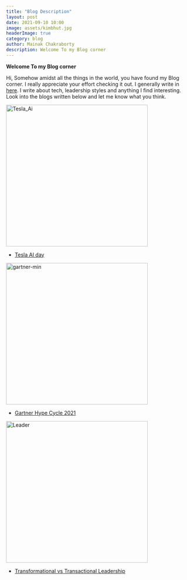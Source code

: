 ```yaml
---
title: "Blog Description"
layout: post
date: 2021-09-10 10:00
image: assets/kimbhut.jpg
headerImage: true
category: blog
author: Mainak Chakraborty
description: Welcome To my Blog corner
---
```






**Welcome To my Blog corner**


Hi, Somehow amidst all the things in the world, you have found my Blog corner. I really appreciate your effort checking it out. I generally write in [here](https://mainak1996.medium.com/). I write about tech, leadership styles and anything I find interesting. Look into the blogs written below and let me know what you think.


<img width="386" alt="Tesla_Ai" src="https://user-images.githubusercontent.com/76518189/136648472-3279458b-b89e-46e0-86a5-a92b9d5ce849.PNG">

- [Tesla AI day](https://mainak1996.medium.com/what-i-learned-from-tesla-ai-day-19c5e32c825a)


<img width="386" alt="gartner-min" src="https://user-images.githubusercontent.com/76518189/136649194-f52c909b-2b90-4d27-8b9e-8fca9ea97a0e.PNG">

- [Gartner Hype Cycle 2021](https://mainak1996.medium.com/the-gartner-hype-cycle-for-emerging-technology-2021-and-what-it-means-for-us-e4a4455dab07)

<img width="386" alt="Leader" src="https://user-images.githubusercontent.com/76518189/136648559-9dc1cef2-5e68-4815-8ec7-2dd703609eaa.jpg">

- [Transformational vs Transactional Leadership](https://mainak1996.medium.com/transformational-vs-transactional-leadership-79a198e0d092)
